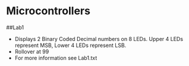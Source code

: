 # Microcontrollers
##Lab1
- Displays 2 Binary Coded Decimal numbers on 8 LEDs. Upper 4 LEDs represent MSB, Lower 4 LEDs represent LSB.
- Rollover at 99
- For more information see Lab1.txt
